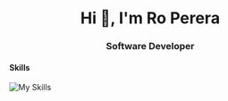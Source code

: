<h1 align="center">Hi 👋, I'm Ro Perera</h1>
<h3 align="center">Software Developer <br>
<!--   <br> B. Sc. in Mgt. and Information Technology (Kelaniya)</h3> -->


 
<!-- <p align=center>   
  <a href="https://github-readme-stats.vercel.app/api?username=ropereraLK&count_private=true&include_all_commits=true&&layout=compact&theme=radical">
  <img align="center" src="https://github-readme-stats.vercel.app/api?username=ropereraLK&count_private=true&include_all_commits=true&&layout=compact&theme=radical"/></a>
  <a href="https://github-readme-stats.vercel.app/api/top-langs?username=ropereraLK&&count_private=true&include_all_commits=true&layout=compact&theme=radical">
  <img align="center" src="https://github-readme-stats.vercel.app/api/top-langs?username=ropereraLK&&count_private=true&include_all_commits=true&layout=compact&theme=radical"/></a>
</p>

<p align=center>                           
  <img align=center  src="https://visitor-badge.laobi.icu/badge?page_id=ropereraLK.ropereraLK" alt="Visitors">                     
</p> -->

#### Skills

![My Skills](https://skillicons.dev/icons?i=java,spring,aws,maven,mongodb,idea,mysql,kafka,git,github,docker,grafana,gitlab&theme=light)


<!--
**ropereraLK/ropereraLK** is a ✨ _special_ ✨ repository because its `README.md` (this file) appears on your GitHub profile.

Here are some ideas to get you started:

- 🔭 I’m currently working on ...
- 🌱 I’m currently learning ...
👯 I’m looking to collaborate on Java Open source projects
- 🤔 I’m looking for help with ...
💬 Ask me about ??? Anything...
📫 How to reach me: ropereralk@gmail.com / (+94)71 8854401
- 😄 Pronouns: ...
⚡ Fun fact: I am a traveller
-->
